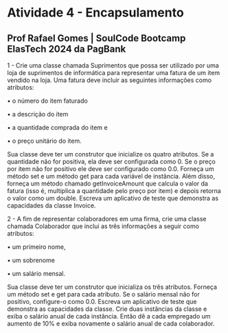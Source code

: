 # Atividade 4 - Encapsulamento
## Prof Rafael Gomes | SoulCode Bootcamp ElasTech 2024 da PagBank

1 - Crie uma classe chamada Suprimentos que possa ser utilizado por uma loja de suprimentos de informática para representar uma fatura de um item vendido na loja. Uma fatura deve incluir as seguintes informações como atributos:    

• o número do item faturado

• a descrição do item

• a quantidade comprada do item e 

• o preço unitário do item.


Sua classe deve ter um construtor que inicialize os quatro atributos. 
Se a quantidade não for positiva, ela deve ser configurada como 0. 
Se o preço por item não for positivo ele deve ser configurado como 0.0. 
Forneça um método set e um método get para cada variável de instância. 
Além disso, forneça um método chamado getInvoiceAmount que calcula o valor da fatura (isso é, multiplica a quantidade pelo preço por item) e depois retorna o valor como um double.
Escreva um aplicativo de teste que demonstra as capacidades da classe Invoice.


2 - A fim de representar colaboradores em uma firma, crie uma classe chamada Colaborador que inclui as três informações a seguir como atributos:
                   
• um primeiro nome, 

• um sobrenome

• um salário mensal.

                   
Sua classe deve ter um construtor que inicializa os três atributos. 
Forneça um método set e get para cada atributo. 
Se o salário mensal não for positivo, configure-o como 0.0. 
Escreva um aplicativo de teste que demonstra as capacidades da classe. 
Crie duas instâncias da classe e exiba o salário anual de cada instância. 
Então dê a cada empregado um aumento de 10% e exiba novamente o salário anual de cada colaborador.
